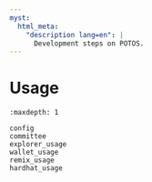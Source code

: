 ```yaml
---
myst:
  html_meta:
    "description lang=en": |
      Development steps on POTOS.
---
```


# Usage


```{toctree}
:maxdepth: 1

config
committee
explorer_usage
wallet_usage
remix_usage
hardhat_usage
```

